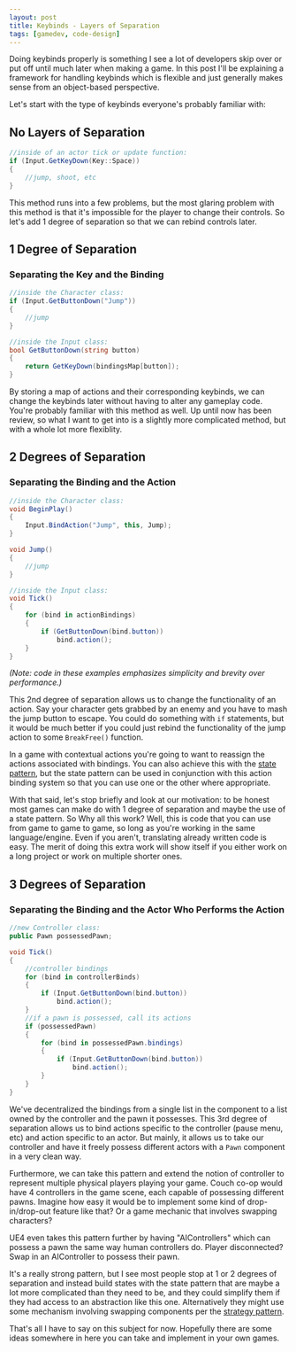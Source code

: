 ```yaml
---
layout: post
title: Keybinds - Layers of Separation
tags: [gamedev, code-design]
---
```

Doing keybinds properly is something I see a lot of developers skip over or put off
until much later when making a game. In this post I'll be explaining a framework
for handling keybinds which is flexible and just generally makes sense from an
object-based perspective.

Let's start with the type of keybinds everyone's probably familiar with:

## No Layers of Separation
```c#
//inside of an actor tick or update function:
if (Input.GetKeyDown(Key::Space))
{
    //jump, shoot, etc
}
```

This method runs into a few problems, but the most glaring problem with this method is
that it's impossible for the player to change their controls. So let's add 1 degree of
separation so that we can rebind controls later.

## 1 Degree of Separation
### Separating the Key and the Binding
```c#
//inside the Character class:
if (Input.GetButtonDown("Jump"))
{
    //jump
}
```

```c#
//inside the Input class:
bool GetButtonDown(string button)
{
    return GetKeyDown(bindingsMap[button]);
}
```

By storing a map of actions and their corresponding keybinds, we can change the keybinds
later without having to alter any gameplay code. You're probably familiar with this method
as well. Up until now has been review, so what I want to get into is a slightly more
complicated method, but with a whole lot more flexiblity.

## 2 Degrees of Separation
### Separating the Binding and the Action
```c#
//inside the Character class:
void BeginPlay()
{
    Input.BindAction("Jump", this, Jump);
}

void Jump()
{
    //jump
}
```

```c#
//inside the Input class:
void Tick()
{
    for (bind in actionBindings)
    {
        if (GetButtonDown(bind.button))
            bind.action();
    }
}
```
*(Note: code in these examples emphasizes simplicity and brevity over performance.)*

This 2nd degree of separation allows us to change the functionality of an action. Say your
character gets grabbed by an enemy and you have to mash the jump button to escape. You
could do something with `if` statements, but it would be much better if you could just
rebind the functionality of the jump action to some `BreakFree()` function.

In a game with contextual actions you're going to want to reassign the actions associated
with bindings. You can also achieve this with the [state pattern](http://gameprogrammingpatterns.com/state.html),
but the state pattern can be used in conjunction with this action binding system so that
you can use one or the other where appropriate.

With that said, let's stop briefly and look at our motivation: to be honest most games can
make do with 1 degree of separation and maybe the use of a state pattern. So Why all this work?
Well, this is code that you can use from game to game to game, so long as you're working in the
same language/engine. Even if you aren't, translating already written code is easy. The merit of
doing this extra work will show itself if you either work on a long project or work on multiple
shorter ones.

## 3 Degrees of Separation
### Separating the Binding and the Actor Who Performs the Action
```c#
//new Controller class:
public Pawn possessedPawn;

void Tick()
{
    //controller bindings
    for (bind in controllerBinds)
    {
        if (Input.GetButtonDown(bind.button))
            bind.action();
    }
    //if a pawn is possessed, call its actions
    if (possessedPawn)
    {
        for (bind in possessedPawn.bindings)
        {
            if (Input.GetButtonDown(bind.button))
                bind.action();
        }
    }
}
```

We've decentralized the bindings from a single list in the component to a list owned by
the controller and the pawn it possesses. This 3rd degree of separation allows us to bind
actions specific to the controller (pause menu, etc) and action specific to an actor. But
mainly, it allows us to take our controller and have it freely possess different actors
with a `Pawn` component in a very clean way.

Furthermore, we can take this pattern and extend the notion of controller to represent
multiple physical players playing your game. Couch co-op would have 4 controllers in
the game scene, each capable of possessing different pawns. Imagine how easy it would be to
implement some kind of drop-in/drop-out feature like that? Or a game mechanic that involves
swapping characters?

UE4 even takes this pattern further by having "AIControllers" which can possess a pawn the
same way human controllers do. Player disconnected? Swap in an AIController to possess
their pawn.

It's a really strong pattern, but I see most people stop at 1 or 2 degrees of separation
and instead build states with the state pattern that are maybe a lot more complicated than
they need to be, and they could simplify them if they had access to an abstraction like this
one. Alternatively they might use some mechanism involving swapping components per the
[strategy pattern](https://en.wikipedia.org/wiki/Strategy_pattern).

That's all I have to say on this subject for now. Hopefully there are some ideas somewhere in
here you can take and implement in your own games.
